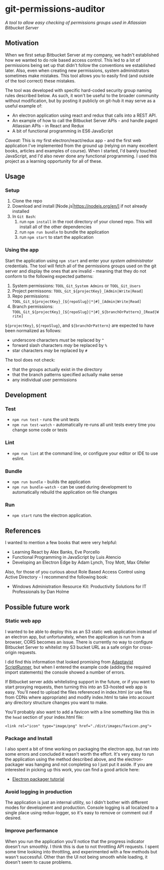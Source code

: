 # git-permissions-auditor

*A tool to allow easy checking of permissions groups used in Atlassian Bitbucket Server*

## Motivation

When we first setup Bitbucket Server at my company, we hadn't established how we wanted to do role based 
access control. This led to a lot of permissions being set up that didn't follow the 
conventions we established later. Also, even when creating new permissions, system administrators
sometimes make mistakes. This tool allows you to easily find (and outside of the tool correct) these 
mistakes.

The tool was developed with specific hard-coded security group naming rules described below. As such, it 
won't be useful to the broader community without modification, but by posting it publicly on 
git-hub it may serve as a useful example of:

* An electron application using react and redux that calls into a REST API.
* An example of how to call the Bitbucket Server APIs - and handle paged Atlassian APIs - in React and Redux
* A bit of functional programming in ES6 JavaScript 

*Caveat:* This is my first electron/react/redux app - and the first web application I've implemented from the ground up (relying on many excellent books, articles and examples of course). When I started, I'd barely touched JavaScript, and I'd also never done any functional programming. I used this project as a learning opportunity for all of these.

## Usage

### Setup
1. Clone the repo 
2. Download and install [Node.js|https://nodejs.org/en/] if not already installed
3. In `Git Bash`:
   1. run `npm install` in the root directory of your cloned repo. This will install all of the other dependencies
   2. run `npm run bundle` to bundle the application
   3. run `npm start` to start the application

### Using the app
Start the application using `npm start` and enter your *system administrator* credentials.
The tool will fetch all of the permissions groups used on the git server and display the ones
that are invalid - meaning that they do not conform to the following expected
patterns:

1. System permissions: `TOOL_Git_System Admins` or `TOOL_Git_Users` 
1. Project permissons: `TOOL_Git_${projectKey}_[Admin|Write|Read]` 
1. Repo permissions: `TOOL_Git_${projectKey}_[${repoSlug}|*|#]_[Admin|Write|Read]` 
1. Branch permissions: `TOOL_Git_${projectKey}_[${repoSlug}|*|#]_${branchOrPattern}_[Read|Write]` 

`${projectKey}`, `${repoSlug}`, and `${branchOrPattern}` are expected to have been normalized as follows:

* underscore characters _must_ be replaced by `^`
* forward slash characters _may_ be replaced by `%`
* star characters _may_ be replaced by `#`

The tool does not check:

* that the groups actually exist in the directory
* that the branch patterns specified actually make sense
* any inidividual user permissions 

## Development 

### Test 
* `npm run test` - runs the unit tests
* `npm run test-watch` - automatically re-runs all unit tests every time you change some code or tests

### Lint
* `npm run lint` at the command line, or configure your editor or IDE to use eslint.

### Bundle
* `npm run bundle` - builds the application
* `npm run bundle-watch` - can be used during development to automatically rebuild the application on file changes

### Run
* `npm start` runs the electron application. 

## References

I wanted to mention a few books that were very helpful: 
* Learning React by Alex Banks, Eve Porcello 
* Functional Programming in JavaScript by Luis Atencio
* Developing an Electron Edge by Adam Lynch, Troy Mott, Max Gfeller

Also, for those of you curious about Role Based Access Control using Active Directory - I recommend the following book:
* Windows Administration Resource Kit: Productivity Solutions for IT Professionals by Dan Holme

## Possible future work

### Static web app
I wanted to be able to deploy this as an S3 static web application instead of an electron app, but unfortunately, when the application is run from a browser, CORS becomes an issue. There is currently no way to configure Bitbucket Server to whitelist my S3 bucket URL as a safe origin for cross-origin requests. 

I did find this information that looked promising from [Adaptavist ScriptRunner](https://scriptrunner.adaptavist.com/latest/bitbucket/rest-endpoints.html#_allow_cross_domain_requests), but when I entered the example code (adding the required import statements) the console showed a number of errors.

If Bitbucket server adds whitelisting support in the future, or if you want to start proxying requests, then turning this into an S3-hosted web app is easy. You'll need to upload the files referenced in index.html (or use files from CDNs where appropriate) and modify index.html to take into account any directory structure changes you want to make. 

You'll probably also want to add a favicon with a line something like this in the `head` section of your index.html file:

    <link rel="icon" type="image/png" href="./dist/images/favicon.png">


### Package and Install

I also spent a bit of time working on packaging the electron app, but ran into some errors and concluded it wasn't worth the effort. It's very easy to run the application using the method described above, and the electron-packager was hanging and not completing so I just put it aside. If you are interested in picking up this work, you can find a good article here:

* [Electron packager tutorial](https://www.christianengvall.se/electron-packager-tutorial/)

### Avoid logging in production 

The application is just an internal utility, so I didn't bother with different modes for development and production. Console logging is all localized to a single place using redux-logger, so it's easy to remove or comment out if desired.

### Improve performance

When you run the application you'll notice that the progress indicator doesn't run smoothly. I think this is due to not throttling API requests. I spent some time looking into throttling, and experimented with a few methods but wasn't successful. Other than the UI not being smooth while loading, it doesn't seem to cause problems.
